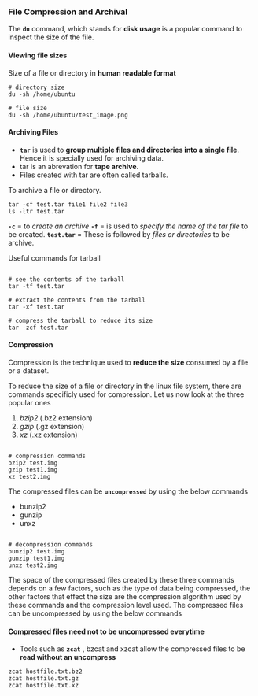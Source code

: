 ### File Compression and Archival

The **`du`** command, which stands for **disk usage** is a popular command to inspect the size of the file.

#### Viewing file sizes

Size of a file or directory in **human readable format**

```shell
# directory size
du -sh /home/ubuntu

# file size
du -sh /home/ubuntu/test_image.png
```

#### Archiving Files

- **`tar`** is used to **group multiple files and directories into a single file**. Hence it is specially used for archiving data.
- tar is an abrevation for **tape archive**.
- Files created with tar are often called tarballs.


To archive a file or directory. 

```shell
tar -cf test.tar file1 file2 file3 
ls -ltr test.tar
```

**`-c`** = to _create an archive_
**`-f`** = is used to _specify the name of the tar file_ to be created. 
**`test.tar`** = These is followed by _files or directories_ to be archive.

Useful commands for tarball 

```shell

# see the contents of the tarball
tar -tf test.tar
```
```shell
# extract the contents from the tarball
tar -xf test.tar
```
```shell
# compress the tarball to reduce its size
tar -zcf test.tar
```


#### Compression

Compression is the technique used to **reduce the size** consumed by a file or a dataset.

To reduce the size of a file or directory in the linux file system, there are commands specificly used for compression.
Let us now look at the three popular ones

1. _bzip2_ (.bz2 extension)
2. _gzip_ (.gz extension)
3. _xz_ (.xz extension)

```shell

# compression commands
bzip2 test.img
gzip test1.img
xz test2.img
```

The compressed files can be **`uncompressed`** by using the below commands

- bunzip2
- gunzip
- unxz

```shell

# decompression commands
bunzip2 test.img
gunzip test1.img
unxz test2.img
```


The space of the compressed files created by these three commands depends on a few factors, such as the type of data being compressed, the other factors that effect the size are the compression algorithm used by these commands and the compression level used.
The compressed files can be uncompressed by using the below commands


#### Compressed files need not to be uncompressed everytime

- Tools such as **`zcat`** , bzcat and xzcat allow the compressed files to be **read without an uncompress**

```shell
zcat hostfile.txt.bz2
zcat hostfile.txt.gz
zcat hostfile.txt.xz
```
